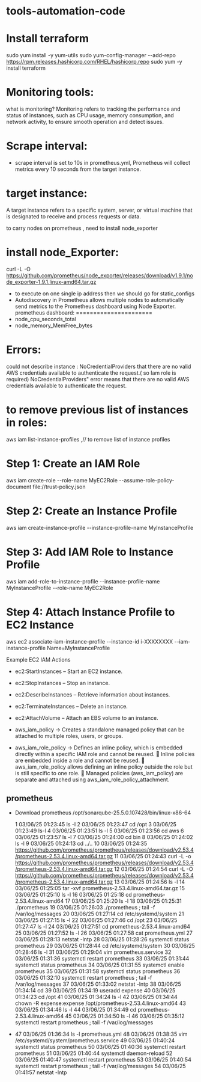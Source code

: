 # tools-automation-code
Install terraform
=================
sudo yum install -y yum-utils
sudo yum-config-manager --add-repo https://rpm.releases.hashicorp.com/RHEL/hashicorp.repo
sudo yum -y install terraform


Monitoring tools:
================
what is monitoring?
Monitoring refers to tracking the performance and status of instances, such as CPU usage, memory consumption, and network activity, to ensure smooth operation and detect issues.

Scrape interval:
================
- scrape interval is set to 10s in prometheus.yml, Prometheus will collect metrics every 10 seconds from the target instance.

target instance:
================
A target instance refers to a specific system, server, or virtual machine that is designated to receive and process requests or data.

to carry nodes on prometheus , need to install node_exporter

install node_Exporter:
======================
curl -L -O https://github.com/prometheus/node_exporter/releases/download/v1.9.1/node_exporter-1.9.1.linux-amd64.tar.gz

* to execute on one single ip address then we should go for static_configs
* Autodiscovery in Prometheus allows multiple nodes to automatically send metrics to the Prometheus dashboard using Node Exporter.
prometheus dashboard:
======================
* node_cpu_seconds_total 
* node_memory_MemFree_bytes

Errors:
=======
could not describe instance : NoCredentialProviders that there are no valid AWS credentials available to authenticate the request.( so Iam role is required)
NoCredentialProviders" error means that there are no valid AWS credentials available to authenticate the request.

to remove previous list of instances in roles:
==============================================
aws iam list-instance-profiles ,// to remove list of instance profiles
# Step 1: Create an IAM Role
aws iam create-role --role-name MyEC2Role --assume-role-policy-document file://trust-policy.json

# Step 2: Create an Instance Profile
aws iam create-instance-profile --instance-profile-name MyInstanceProfile

# Step 3: Add IAM Role to Instance Profile
aws iam add-role-to-instance-profile --instance-profile-name MyInstanceProfile --role-name MyEC2Role

# Step 4: Attach Instance Profile to EC2 Instance
aws ec2 associate-iam-instance-profile --instance-id i-XXXXXXXX --iam-instance-profile Name=MyInstanceProfile

Example EC2 IAM Actions
- ec2:StartInstances – Start an EC2 instance.
- ec2:StopInstances – Stop an instance.
- ec2:DescribeInstances – Retrieve information about instances.
- ec2:TerminateInstances – Delete an instance.
- ec2:AttachVolume – Attach an EBS volume to an instance.

- aws_iam_policy → Creates a standalone managed policy that can be attached to multiple roles, users, or groups.
- aws_iam_role_policy → Defines an inline policy, which is embedded directly within a specific IAM role and cannot be reused.
  📌 Inline policies are embedded inside a role and cannot be reused.
  📌 aws_iam_role_policy allows defining an inline policy outside the role but is still specific to one role.
  📌 Managed policies (aws_iam_policy) are separate and attached using aws_iam_role_policy_attachment.



prometheus
-----------
* Download prometheus
  /opt/sonarqube-25.5.0.107428/bin/linux-x86-64 

  1  03/06/25 01:23:45 ls -l
  2  03/06/25 01:23:47 cd /opt
  3  03/06/25 01:23:49 ls-l
  4  03/06/25 01:23:51 ls -l
  5  03/06/25 01:23:56 cd aws
  6  03/06/25 01:23:57 ls -l
  7  03/06/25 01:24:00 cd bin
  8  03/06/25 01:24:02 ls -l
  9  03/06/25 01:24:13 cd ../..
  10  03/06/25 01:24:35 https://github.com/prometheus/prometheus/releases/download/v2.53.4/prometheus-2.53.4.linux-amd64.tar.gz
  11  03/06/25 01:24:43 curl -L -o https://github.com/prometheus/prometheus/releases/download/v2.53.4/prometheus-2.53.4.linux-amd64.tar.gz
  12  03/06/25 01:24:54 curl -L -O https://github.com/prometheus/prometheus/releases/download/v2.53.4/prometheus-2.53.4.linux-amd64.tar.gz
  13  03/06/25 01:24:56 ls -l
  14  03/06/25 01:25:05 tar -xvf prometheus-2.53.4.linux-amd64.tar.gz
  15  03/06/25 01:25:10 ls -l
  16  03/06/25 01:25:18 cd prometheus-2.53.4.linux-amd64
  17  03/06/25 01:25:20 ls -l
  18  03/06/25 01:25:31 ./prometheus
  19  03/06/25 01:26:03 ./prometheus ; tail -f /var/log/messages
  20  03/06/25 01:27:14 cd /etc/systemd/system
  21  03/06/25 01:27:15 ls -l
  22  03/06/25 01:27:46 cd /opt
  23  03/06/25 01:27:47 ls -l
  24  03/06/25 01:27:51 cd prometheus-2.53.4.linux-amd64
  25  03/06/25 01:27:52 ls -l
  26  03/06/25 01:27:58 cat prometheus.yml
  27  03/06/25 01:28:13 netstat -lntp
  28  03/06/25 01:28:26 systemctl status prometheus
  29  03/06/25 01:28:44 cd /etc/systemd/system
  30  03/06/25 01:28:46 ls -l
  31  03/06/25 01:29:04 vim prometheus.service
  32  03/06/25 01:31:36 systemctl restart prometheus
  33  03/06/25 01:31:44 systemctl status prometheus
  34  03/06/25 01:31:55 systemctl enable prometheus
  35  03/06/25 01:31:58 systemctl status prometheus
  36  03/06/25 01:32:10 systemctl restart prometheus ; tail -f /var/log/messages
  37  03/06/25 01:33:02 netstat -lntp
  38  03/06/25 01:34:14 cd
  39  03/06/25 01:34:19 useradd expense
  40  03/06/25 01:34:23 cd /opt
  41  03/06/25 01:34:24 ls -l
  42  03/06/25 01:34:44 chown -R expense:expense /opt/prometheus-2.53.4.linux-amd64
  43  03/06/25 01:34:46 ls -l
  44  03/06/25 01:34:49 cd prometheus-2.53.4.linux-amd64
  45  03/06/25 01:34:50 ls -l
  46  03/06/25 01:35:12 systemctl restart prometheus ; tail -f /var/log/messages
*  47  03/06/25 01:36:34 ls -l prometheus.yml
   48  03/06/25 01:38:35 vim /etc/systemd/system/prometheus.service
   49  03/06/25 01:40:24 systemctl status prometheus
   50  03/06/25 01:40:36 systemctl restart prometheus
   51  03/06/25 01:40:44 systemctl daemon-reload
   52  03/06/25 01:40:47 systemctl restart prometheus
   53  03/06/25 01:40:54 systemctl restart prometheus ; tail -f /var/log/messages
   54  03/06/25 01:41:57 netstat -lntp
